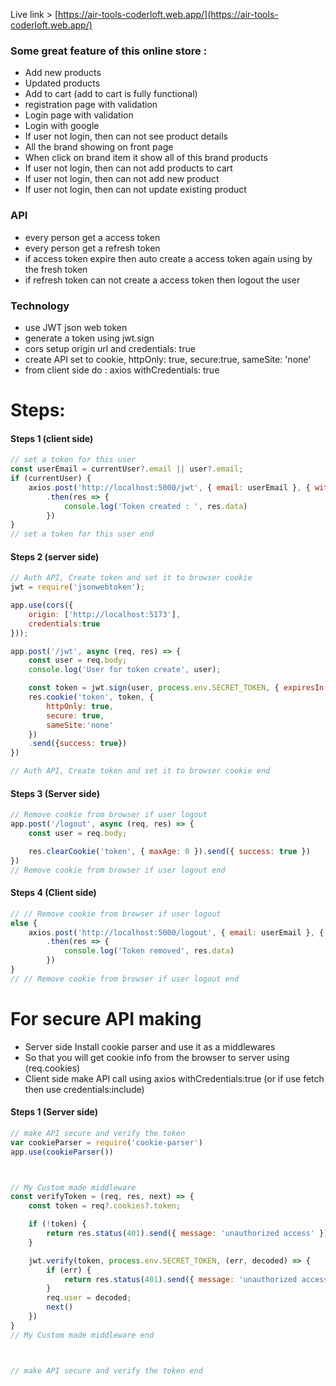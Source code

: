 
Live link > [https://air-tools-coderloft.web.app/](https://air-tools-coderloft.web.app/)

### Some great feature of this online store : 

- Add new products
- Updated products 
- Add to cart (add to cart is fully functional)
- registration page with validation 
- Login page with validation 
- Login with google 
- If user not login, then can not see product details
- All the brand showing on front page
- When click on brand item it show all of this brand products
- If user not login, then can not add products to cart
- If user not login, then can not add new product
- If user not login, then can not update existing product


### API 

- every person get a access token 
- every person get a refresh token 
- if access token expire then auto create a access token again using by the fresh token
- if refresh token can not create a access token then logout the user



### Technology 

- use JWT json web token
- generate a token using jwt.sign
- cors setup origin url and credentials: true
- create API set to cookie, httpOnly: true, secure:true, sameSite: 'none'
- from client side do : axios withCredentials: true




# Steps:

#### Steps 1 (client side)
```JavaScript
// set a token for this user 
const userEmail = currentUser?.email || user?.email;
if (currentUser) {
    axios.post('http://localhost:5000/jwt', { email: userEmail }, { withCredentials: true })
        .then(res => {
            console.log('Token created : ', res.data)
        })
}
// set a token for this user end
```



#### Steps 2 (server side)
```JavaScript
// Auth API, Create token and set it to browser cookie
jwt = require('jsonwebtoken');

app.use(cors({
    origin: ['http://localhost:5173'],
    credentials:true
}));

app.post('/jwt', async (req, res) => {
    const user = req.body;
    console.log('User for token create', user);

    const token = jwt.sign(user, process.env.SECRET_TOKEN, { expiresIn: '1h' })
    res.cookie('token', token, {
        httpOnly: true,
        secure: true,
        sameSite:'none'
    })
    .send({success: true})
})

// Auth API, Create token and set it to browser cookie end
```



#### Steps 3 (Server side)
```JavaScript
// Remove cookie from browser if user logout
app.post('/logout', async (req, res) => {
    const user = req.body;

    res.clearCookie('token', { maxAge: 0 }).send({ success: true })
})
// Remove cookie from browser if user logout end
```



#### Steps 4 (Client side)
```JavaScript
// // Remove cookie from browser if user logout
else {
    axios.post('http://localhost:5000/logout', { email: userEmail }, { withCredentials: true })
        .then(res => {
            console.log('Token removed', res.data)
        })
}
// // Remove cookie from browser if user logout end
```


# For secure API making

- Server side Install cookie parser and use it as a middlewares
- So that you will get cookie info from the browser to server using (req.cookies)
- Client side make API call using axios withCredentials:true (or if use fetch then use credentials:include)


#### Steps 1 (Server side)
```JavaScript
// make API secure and verify the token
var cookieParser = require('cookie-parser')
app.use(cookieParser())



// My Custom made middleware
const verifyToken = (req, res, next) => {
    const token = req?.cookies?.token;

    if (!token) {
        return res.status(401).send({ message: 'unauthorized access' });
    }

    jwt.verify(token, process.env.SECRET_TOKEN, (err, decoded) => {
        if (err) {
            return res.status(401).send({ message: 'unauthorized access' });
        }
        req.user = decoded;
        next()
    })
}
// My Custom made middleware end



// make API secure and verify the token end
```

